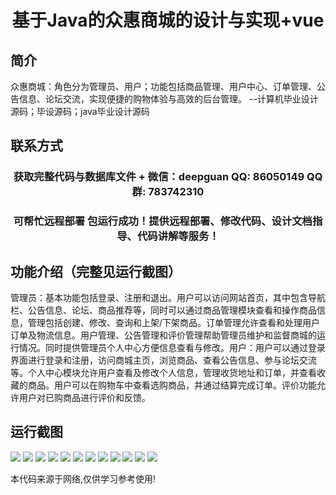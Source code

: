 <p><h1 align="center">基于Java的众惠商城的设计与实现+vue</h1></p>

## 简介
众惠商城：角色分为管理员、用户；功能包括商品管理、用户中心、订单管理、公告信息、论坛交流，实现便捷的购物体验与高效的后台管理。    --计算机毕业设计源码；毕设源码；java毕业设计源码


## 联系方式
<p><h3 align="center">获取完整代码与数据库文件 + 微信：deepguan QQ: 86050149 QQ群: 783742310</h3></p>
<p><h3 align="center">可帮忙远程部署 包运行成功！提供远程部署、修改代码、设计文档指导、代码讲解等服务！</h3></p>

## 功能介绍（完整见运行截图）
管理员：基本功能包括登录、注册和退出。用户可以访问网站首页，其中包含导航栏、公告信息、论坛、商品推荐等，同时可以通过商品管理模块查看和操作商品信息，管理包括创建、修改、查询和上架/下架商品。订单管理允许查看和处理用户订单及物流信息。用户管理、公告管理和评价管理帮助管理员维护和监督商城的运行情况。同时提供管理员个人中心方便信息查看与修改。用户：用户可以通过登录界面进行登录和注册，访问商城主页，浏览商品、查看公告信息、参与论坛交流等。个人中心模块允许用户查看及修改个人信息，管理收货地址和订单，并查看收藏的商品。用户可以在购物车中查看选购商品，并通过结算完成订单。评价功能允许用户对已购商品进行评价和反馈。


## 运行截图
![](img/001.jpg)
![](img/002.jpg)
![](img/003.jpg)
![](img/004.jpg)
![](img/005.jpg)
![](img/006.jpg)
![](img/007.jpg)
![](img/008.jpg)
![](img/009.jpg)
![](img/010.jpg)
![](img/011.jpg)
![](img/012.jpg)

<p>本代码来源于网络,仅供学习参考使用!</p>
